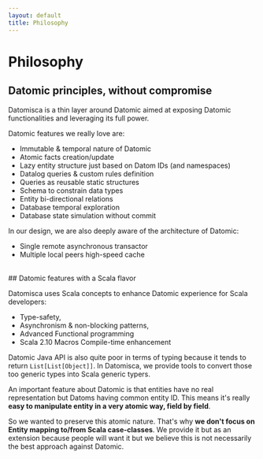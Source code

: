 ```yaml
---
layout: default
title: Philosophy
---
```


# <a name="philosophy">Philosophy</a>

## <a name="philosophy-embrace">Datomic principles, without compromise</a>
Datomisca is a thin layer around Datomic aimed at exposing Datomic functionalities and leveraging its full power.

Datomic features we really love are:

- Immutable & temporal nature of Datomic
- Atomic facts creation/update
- Lazy entity structure just based on Datom IDs (and namespaces)
- Datalog queries & custom rules definition
- Queries as reusable static structures
- Schema to constrain data types
- Entity bi-directional relations
- Database temporal exploration
- Database state simulation without commit

In our design, we are also deeply aware of the architecture of Datomic:

- Single remote asynchronous transactor
- Multiple local peers high-speed cache


<br/>
## <a name="philosophy-enhance">Datomic features with a Scala flavor</a>

Datomisca uses Scala concepts to enhance Datomic experience for Scala developers:

- Type-safety, 
- Asynchronism & non-blocking patterns, 
- Advanced Functional programming
- Scala 2.10 Macros Compile-time enhancement

Datomic Java API is also quite poor in terms of typing because it tends to return `List[List[Object]]`. In Datomisca, we provide tools to convert those too generic types into Scala generic typers.

An important feature about Datomic is that entities have no real representation but Datoms having common entity ID. This means it's really **easy to manipulate entity in a very atomic way, field by field**.  

So we wanted to preserve this atomic nature. That's why **we don't focus on Entity mapping to/from Scala case-classes**. We provide it but as an extension because people will want it but we believe this is not necessarily the best approach against Datomic.

